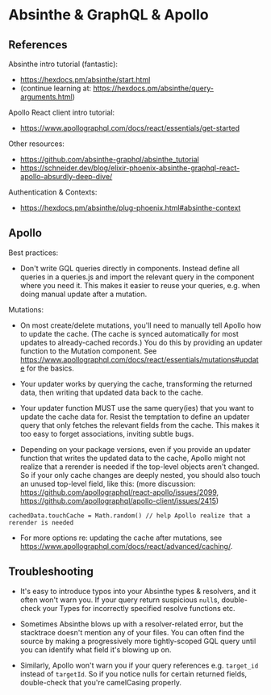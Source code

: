 # Absinthe & GraphQL & Apollo


## References

Absinthe intro tutorial (fantastic):

  * https://hexdocs.pm/absinthe/start.html
  * (continue learning at: https://hexdocs.pm/absinthe/query-arguments.html)

Apollo React client intro tutorial:

  * https://www.apollographql.com/docs/react/essentials/get-started

Other resources:

  * https://github.com/absinthe-graphql/absinthe_tutorial
  * https://schneider.dev/blog/elixir-phoenix-absinthe-graphql-react-apollo-absurdly-deep-dive/

Authentication & Contexts:

  * https://hexdocs.pm/absinthe/plug-phoenix.html#absinthe-context


## Apollo

Best practices:

  * Don't write GQL queries directly in components. Instead define all queries in a queries.js and import the relevant query in the component where you need it. This makes it easier to reuse your queries, e.g. when doing manual update after a mutation.

Mutations:

  * On most create/delete mutations, you'll need to manually tell Apollo how to update the cache. (The cache is synced automatically for most updates to already-cached records.) You do this by providing an updater function to the Mutation component. See https://www.apollographql.com/docs/react/essentials/mutations#update for the basics.

  * Your updater works by querying the cache, transforming the returned data, then writing that updated data back to the cache.

  * Your updater function MUST use the same query(ies) that you want to update the cache data for. Resist the temptation to define an updater query that only fetches the relevant fields from the cache. This makes it too easy to forget associations, inviting subtle bugs.

  * Depending on your package versions, even if you provide an updater function that writes the updated data to the cache, Apollo might not realize that a rerender is needed if the top-level objects aren't changed. So if your only cache changes are deeply nested, you should also touch an unused top-level field, like this: (more discussion: https://github.com/apollographql/react-apollo/issues/2099, https://github.com/apollographql/apollo-client/issues/2415)

```
cachedData.touchCache = Math.random() // help Apollo realize that a rerender is needed
```

  * For more options re: updating the cache after mutations, see https://www.apollographql.com/docs/react/advanced/caching/.


## Troubleshooting

  * It's easy to introduce typos into your Absinthe types & resolvers, and it often won't warn you. If your query return suspicious `null`s, double-check your Types for incorrectly specified resolve functions etc.

  * Sometimes Absinthe blows up with a resolver-related error, but the stacktrace doesn't mention any of your files. You can often find the source by making a progressively more tightly-scoped GQL query until you can identify what field it's blowing up on.

  * Similarly, Apollo won't warn you if your query references e.g. `target_id` instead of `targetId`. So if you notice nulls for certain returned fields, double-check that you're camelCasing properly.
